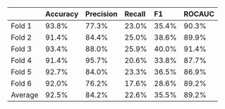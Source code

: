 |         | Accuracy   | Precision   | Recall   | F1    | ROCAUC   |
|:--------|:-----------|:------------|:---------|:------|:---------|
| Fold 1  | 93.8%      | 77.3%       | 23.0%    | 35.4% | 90.3%    |
| Fold 2  | 91.4%      | 84.4%       | 25.0%    | 38.6% | 89.9%    |
| Fold 3  | 93.4%      | 88.0%       | 25.9%    | 40.0% | 91.4%    |
| Fold 4  | 91.4%      | 95.7%       | 20.6%    | 33.8% | 87.7%    |
| Fold 5  | 92.7%      | 84.0%       | 23.3%    | 36.5% | 86.9%    |
| Fold 6  | 92.0%      | 76.2%       | 17.6%    | 28.6% | 89.2%    |
| Average | 92.5%      | 84.2%       | 22.6%    | 35.5% | 89.2%    |